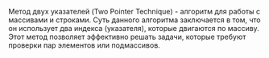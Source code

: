 Метод двух указателей (Two Pointer Technique) - алгоритм для работы с массивами и строками. Суть данного алгоритма заключается в том, что он
использует два индекса (указателя), которые двигаются по массиву. Этот метод позволяет эффективно решать задачи, которые требуют проверки пар элементов или подмассивов.
